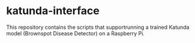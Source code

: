 # katunda-interface
This repository contains the scripts that supportrunning a trained Katunda model (Brownspot Disease Detector) on a Raspberry Pi.

